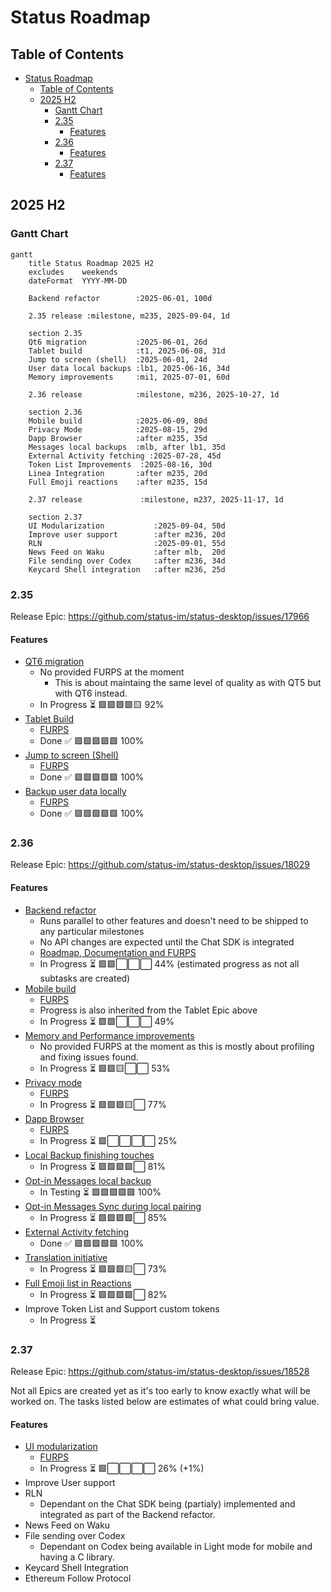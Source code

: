 # Status Roadmap

## Table of Contents
- [Status Roadmap](#status-roadmap)
  - [Table of Contents](#table-of-contents)
  - [2025 H2](#2025-h2)
    - [Gantt Chart](#gantt-chart)
    - [2.35](#235)
      - [Features](#features)
    - [2.36](#236)
      - [Features](#features-1)
    - [2.37](#237)
      - [Features](#features-2)

## 2025 H2

### Gantt Chart

```mermaid
gantt
    title Status Roadmap 2025 H2
    excludes    weekends
    dateFormat  YYYY-MM-DD

    Backend refactor        :2025-06-01, 100d

    2.35 release :milestone, m235, 2025-09-04, 1d

    section 2.35
    Qt6 migration           :2025-06-01, 26d
    Tablet build            :t1, 2025-06-08, 31d
    Jump to screen (shell)  :2025-06-01, 24d
    User data local backups :lb1, 2025-06-16, 34d
    Memory improvements     :mi1, 2025-07-01, 60d

    2.36 release            :milestone, m236, 2025-10-27, 1d

    section 2.36
    Mobile build            :2025-06-09, 80d
    Privacy Mode            :2025-08-15, 29d
    Dapp Browser            :after m235, 35d
    Messages local backups  :mlb, after lb1, 35d
    External Activity fetching :2025-07-28, 45d
    Token List Improvements  :2025-08-16, 30d
    Linea Integration       :after m235, 20d
    Full Emoji reactions    :after m235, 15d

    2.37 release             :milestone, m237, 2025-11-17, 1d

    section 2.37
    UI Modularization           :2025-09-04, 50d
    Improve user support        :after m236, 20d
    RLN                         :2025-09-01, 55d
    News Feed on Waku           :after mlb,  20d
    File sending over Codex     :after m236, 34d
    Keycard Shell integration   :after m236, 25d

```

### 2.35

Release Epic: https://github.com/status-im/status-desktop/issues/17966

#### Features

- [QT6 migration](https://github.com/status-im/status-desktop/issues/17622)
  - No provided FURPS at the moment
    - This is about maintaing the same level of quality as with QT5 but with QT6 instead.
  - In Progress ⏳ 🟩🟩🟩🟩🟨 92%
- [Tablet Build](https://github.com/status-im/status-desktop/issues/17941)
  - [FURPS](/docs/FURPS/tablet-build.md)
  - Done ✅ 🟩🟩🟩🟩🟩 100%
- [Jump to screen (Shell)](https://github.com/status-im/status-desktop/issues/17971)
  - [FURPS](/docs/FURPS/jump-to-screen-shell.md)
  - Done ✅ 🟩🟩🟩🟩🟩 100%
- [Backup user data locally](https://github.com/status-im/status-desktop/issues/18106)
  - [FURPS](/docs/FURPS/local-user-backups.md)
  - Done ✅ 🟩🟩🟩🟩🟩 100%

### 2.36

Release Epic: https://github.com/status-im/status-desktop/issues/18029

#### Features

- [Backend refactor](https://github.com/status-im/status-go/issues/6435) 
  - Runs parallel to other features and doesn't need to be shipped to any particular milestones
  - No API changes are expected until the Chat SDK is integrated
  - [Roadmap, Documentation and FURPS](https://zealous-polka-dc7.notion.site/Backend-Refactoring-2078f96fb65c80d8954ae8fc651b3a33)
  - In Progress ⏳ 🟩🟩⬜⬜⬜ 44% (estimated progress as not all subtasks are created)
- [Mobile build](https://github.com/status-im/status-desktop/issues/18082)
  - [FURPS](/docs/FURPS/mobile-build.md)
  - Progress is also inherited from the Tablet Epic above
  - In Progress ⏳ 🟩🟩⬜⬜⬜ 49%
- [Memory and Performance improvements](https://github.com/status-im/status-desktop/issues/18296)
  - No provided FURPS at the moment as this is mostly about profiling and fixing issues found.
  - In Progress ⏳ 🟩🟩🟨⬜⬜ 53%
- [Privacy mode](https://github.com/status-im/status-desktop/issues/17619)
  - [FURPS](/docs/FURPS/privacy-mode.md)
  - In Progress ⏳ 🟩🟩🟩🟨⬜ 77%
- [Dapp Browser](https://github.com/status-im/status-desktop/issues/17970)
  - [FURPS](/docs/FURPS/dapp-browser.md)
  - In Progress ⏳ 🟩⬜⬜⬜⬜ 25%
- [Local Backup finishing touches](https://github.com/status-im/status-desktop/issues/18583)
  - In Progress ⏳ 🟩🟩🟩🟩⬜ 81%
- [Opt-in Messages local backup](https://github.com/status-im/status-desktop/issues/18527)
  - In Testing ⏳ 🟩🟩🟩🟩🟩 100%
- [Opt-in Messages Sync during local pairing](https://github.com/status-im/status-desktop/issues/18892)
  - In Progress ⏳ 🟩🟩🟩🟩⬜ 85%
- [External Activity fetching](https://github.com/status-im/status-desktop/issues/17188)
  - Done ✅ 🟩🟩🟩🟩🟩 100%
- [Translation initiative](https://github.com/status-im/status-desktop/issues/18293)
  - In Progress ⏳ 🟩🟩🟩🟨⬜ 73%
- [Full Emoji list in Reactions](https://github.com/status-im/status-desktop/issues/18766)
  - In Progress ⏳ 🟩🟩🟩🟩⬜ 82%
- Improve Token List and Support custom tokens
  - In Progress ⏳

### 2.37

Release Epic: https://github.com/status-im/status-desktop/issues/18528

Not all Epics are created yet as it's too early to know exactly what will be worked on. The tasks listed below are estimates of what could bring value.

#### Features

- [UI modularization](https://github.com/status-im/status-desktop/issues/17872)
  - [FURPS](/docs/FURPS/ui-modularization.md)
  - In Progress ⏳ 🟩⬜⬜⬜⬜ 26% (+1%)
- Improve User support
- RLN
  - Dependant on the Chat SDK being (partialy) implemented and integrated as part of the Backend refactor.
- News Feed on Waku
- File sending over Codex
  - Dependant on Codex being available in Light mode for mobile and having a C library.
- Keycard Shell Integration
- Ethereum Follow Protocol

